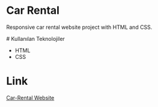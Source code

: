 # Car Rental

Responsive car rental website project with HTML and CSS.

# Kullanılan Teknolojiler

- HTML
- CSS

# Link

[Car-Rental Website](https://66252adf1dda68bba5c2c4d6--moonlit-crumble-d7863b.netlify.app/)

